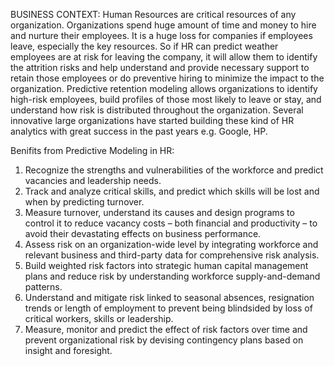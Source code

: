 BUSINESS CONTEXT:
Human Resources are critical resources of any organization. Organizations
spend huge amount of time and money to hire and nurture their employees. It
is a huge loss for companies if employees leave, especially the key resources.
So if HR can predict weather employees are at risk for leaving the company, it
will allow them to identify the attrition risks and help understand and provide
necessary support to retain those employees or do preventive hiring to
minimize the impact to the organization.
Predictive retention modeling allows organizations to identify high-risk
employees, build profiles of those most likely to leave or stay, and understand
how risk is distributed throughout the organization. Several innovative large
organizations have started building these kind of HR analytics with great
success in the past years e.g. Google, HP.

Benifits from Predictive Modeling in HR:

1. Recognize the strengths and vulnerabilities of the workforce and predict
vacancies and leadership needs.
2. Track and analyze critical skills, and predict which skills will be lost and when
by predicting turnover.
3. Measure turnover, understand its causes and design programs to control it
to reduce vacancy costs – both financial and productivity – to avoid their
devastating effects on business performance.
4. Assess risk on an organization-wide level by integrating workforce and
relevant business and third-party data for comprehensive risk analysis.
5. Build weighted risk factors into strategic human capital management plans
and reduce risk by understanding workforce supply-and-demand patterns.
6. Understand and mitigate risk linked to seasonal absences, resignation trends
or length of employment to prevent being blindsided by loss of critical
workers, skills or leadership.
7. Measure, monitor and predict the effect of risk factors over time and
prevent organizational risk by devising contingency plans based on insight and
foresight.
